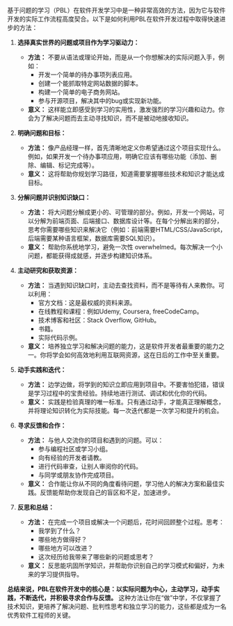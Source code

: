 基于问题的学习（PBL）在软件开发学习中是一种非常高效的方法，因为它与软件开发的实际工作流程高度契合。以下是如何利用PBL在软件开发过程中取得快速进步的方法：

1. **选择真实世界的问题或项目作为学习驱动力：**
    
    - **方法：** 不要从语法或理论开始，而是从一个你想解决的实际问题入手，例如：
        - 开发一个简单的待办事项列表应用。
        - 创建一个能抓取特定网站数据的脚本。
        - 构建一个简单的电子商务网站。
        - 参与开源项目，解决其中的bug或实现新功能。
    - **意义：** 这样能立即感受到学习的实用性，激发强烈的学习兴趣和动力。你会为了解决问题而去主动寻找知识，而不是被动地接收知识。
2. **明确问题和目标：**
    
    - **方法：** 像产品经理一样，首先清晰地定义你希望通过这个项目实现什么。例如，如果开发一个待办事项应用，明确它应该有哪些功能（添加、删除、编辑、标记完成等）。
    - **意义：** 这将帮助你规划学习路径，知道需要掌握哪些技术和知识才能达成目标。
3. **分解问题并识别知识缺口：**
    
    - **方法：** 将大问题分解成更小的、可管理的部分。例如，开发一个网站，可以分解为前端页面、后端接口、数据库设计等。在每个分解出来的部分，思考你需要哪些知识来解决它（例如：前端需要HTML/CSS/JavaScript，后端需要某种语言框架，数据库需要SQL知识）。
    - **意义：** 帮助你系统地学习，避免一次性 overwhelmed。每次解决一个小问题，都能获得成就感，并逐步构建知识体系。
4. **主动研究和获取资源：**
    
    - **方法：** 当遇到知识缺口时，主动去查找资料，而不是等待有人来教你。可以利用：
        - 官方文档：这是最权威的资料来源。
        - 在线教程和课程：例如Udemy, Coursera, freeCodeCamp。
        - 技术博客和社区：Stack Overflow, GitHub。
        - 书籍。
        - 实际代码示例。
    - **意义：** 培养独立学习和解决问题的能力，这是软件开发者最重要的能力之一。你将学会如何高效地利用互联网资源，这在日后的工作中至关重要。
5. **动手实践和迭代：**
    
    - **方法：** 边学边做，将学到的知识立即应用到项目中。不要害怕犯错，错误是学习过程中的宝贵经验。持续地进行测试、调试和优化你的代码。
    - **意义：** 实践是检验真理的唯一标准。只有通过动手，才能真正理解概念，并将理论知识转化为实际技能。每一次迭代都是一次学习和提升的机会。
6. **寻求反馈和合作：**
    
    - **方法：** 与他人交流你的项目和遇到的问题。可以：
        - 参与编程社区或学习小组。
        - 向有经验的开发者请教。
        - 进行代码审查，让别人审阅你的代码。
        - 与同学或朋友协作完成项目。
    - **意义：** 合作能让你从不同的角度看待问题，学习他人的解决方案和最佳实践。反馈能帮助你发现自己的盲区和不足，加速进步。
7. **反思和总结：**
    
    - **方法：** 在完成一个项目或解决一个问题后，花时间回顾整个过程。思考：
        - 我学到了什么？
        - 哪些地方做得好？
        - 哪些地方可以改进？
        - 这次经历给我带来了哪些新的问题或思考？
    - **意义：** 反思能巩固所学知识，并帮助你识别自己的学习模式和偏好，为未来的学习提供指导。

**总结来说，PBL在软件开发中的核心是：以实际问题为中心，主动学习，动手实践，不断迭代，并积极寻求合作与反馈。** 这种方法让你在“做”中学，不仅掌握了技术知识，更培养了解决问题、批判性思考和独立学习的能力，这些都是成为一名优秀软件工程师的关键。